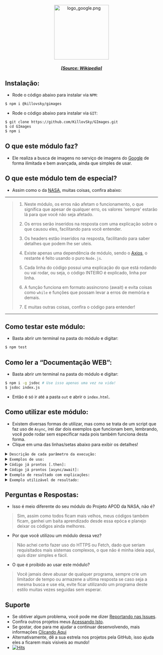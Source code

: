 <p align="center"><img src="https://upload.wikimedia.org/wikipedia/commons/c/c1/Google_%22G%22_logo.svg" width="180" height="180" alt="logo_google.png"/></p>  
<h5 align="center"><a href="https://google.com">[Source: Wikipedia]</a></h5>  
  
## Instalação:  
- Rode o código abaixo para instalar via `NPM`:  
  
```bash  
$ npm i @killovsky/gimages  
```  
  
- Rode o código abaixo para instalar via `GIT`:  
```bash  
$ git clone https://github.com/KillovSky/GImages.git  
$ cd GImages  
$ npm i  
```  
  
## O que este módulo faz?  
- Ele realiza a busca de imagens no serviço de imagens do [Google](https://images.google.com/) de forma ilimitada e bem avançada, ainda que simples de usar.  
  
## O que este módulo tem de especial?  
- Assim como o da [NASA](https://github.com/KillovSky/NASA), muitas coisas, confira abaixo:  
  
------  
> 1. Neste módulo, os erros não afetam o funcionamento, o que significa que apesar de qualquer erro, os valores 'sempre' estarão lá para que você não seja afetado.  
>  
> 2. Os erros serão inseridos na resposta com uma explicação sobre o que causou eles, facilitando para você entender.  
>  
> 3. Os headers estão inseridos na resposta, facilitando para saber detalhes que podem lhe ser uteis.  
>  
> 4. Existe apenas uma dependência de módulo, sendo o [Axios](https://www.npmjs.com/package/axios), o restante é feito usando o puro `Node.js`.  
>  
> 5. Cada linha do código possui uma explicação do que está rodando ou vai rodar, ou seja, o código INTEIRO é explicado, linha por linha.   
>  
> 6. A função funciona em formato assincrono (await) e evita coisas como `while` e funções que possam levar a erros de memória e demais.  
>  
> 7. E muitas outras coisas, confira o código para entender!  
------  
  
## Como testar este módulo:  
- Basta abrir um terminal na pasta do módulo e digitar:  
  
```bash  
$ npm test  
```  
  
## Como ler a “Documentação WEB”:  
- Basta abrir um terminal na pasta do módulo e digitar:  
  
```bash  
$ npm i -g jsdoc # Use isso apenas uma vez na vida!  
$ jsdoc index.js  
```  
  
- Então é só ir até a pasta `out` e abrir o `index.html`.  
  
## Como utilizar este módulo:  
- Existem diversas formas de utilizar, mas como se trata de um script que faz uso de `Async`, irei dar dois exemplos que funcionam bem, lembrando, você pode rodar sem especificar nada pois também funciona desta forma.   
- Clique em uma das linhas/setas abaixo para exibir os detalhes!  
  
<details>  
<summary><code>Descrição de cada parâmetro da execução:</code></summary>  
  
```javascript  
/* (USE AWAIT) Function especificada */  
get({  
    query: 'Anime',  
    safe: true,  
    useragent: 'Mozilla....',  
    searchURL: 'https://images....',  
    formats: ['jpg', 'png'],  
    filter: ['gstatic.com', 'reedit'],  
    regexp: /[0-9]+/gi,  
    rawQuery: '&tbs=ic:trans',  
    showerror: false,  
    only: ['pinterest', 'https://www.deviantart.com'],  
    exact: false,  
})  
  
/* ------------------------------------- *  
* 1° - query  
* Valores: String  
* O que é: O que você quiser achar  
* Padrão: 'IMAGE_TESTING_SFW1'  
* ---------------------------------------  
* 2° - safe  
* Valores: Boolean (true/false)  
* O que é: Google Safe Search, remove +18  
* Padrão: true   
* ---------------------------------------  
* 3° - useragent  
* Valores: String  
* O que é: A identificação do request  
* Padrão: 'Mozilla/5.0 (Windows NT 10.0; Win64; x64) AppleWebKit/537.36 (KHTML, like Gecko) Chrome/123.0.0.0 Safari/537.36'  
* ---------------------------------------  
* 4° - searchURL  
* Valores: String  
* O que é: A URL que efetuará a busca    
* Padrão: 'http://images.google.com/search?'   
* ---------------------------------------  
* 5° - formats  
* Valores: Array  
* O que é: A lista de EXTENSÕES de imagens permitidas  
* Padrão: [".jpg",".jpeg",".png",".gif",".bmp",".svg",".tiff",".ico"]  
* ---------------------------------------  
* 6° - filter  
* Valores: Array  
* O que é: URLs/Keywords que não deve procurar ou aparecer nos resultados  
* Padrão: ["gstatic.com"]   
* ---------------------------------------  
* 7° - regexp  
* Valores: RegExp  
* O que é: a RegExp responsável por filtrar resultados  
* Padrão: /\["(http.+?)",(\d+),(\d+)\]/gi  
* ---------------------------------------  
* 8° - rawQuery  
* Valores: String  
* O que é: Uma query adicional que não é codificada em URI, use para enviar parametros com '&' e outros do tipo    
* Padrão: ''   
* ---------------------------------------  
* 9° - showerror  
* Valores: Boolean  
* O que é: Se é permitido printar erros na tela ou se apenas colocará no Object final os detalhes  
* Padrão: false  
* ---------------------------------------  
* 10° - only  
* Valores: Array  
* O que é: Define a busca para puxar imagens apenas dessas URLs/Keywords  
* Padrão: []   
* ---------------------------------------  
* 11° - exact  
* Valores: Boolean  
* O que é: Define se a only deve filtrar e obter, de forma absoluta, os subdominios de imagem.  
* Padrão: false   
* ------------------------------------- */   
  
/* Function sem especificar [Modo Teste]  */
get()  
  
/* Retorna o JSON padrão */  
defaults()  
  
/* Retorna os códigos HTTP */  
http()  
  
/* Retorna a package JSON */  
packages()  
  
/* defaultSearch é a configuração da busca, você pode editar em tempo real sem precisar abrir no arquivo */  
```  
  
</details>   
  
<details>  
<summary><code>Exemplos de uso:</code></summary>  
  
```javascript  
/* Usando .then | Modo de uso padrão */  
const gimages = require('@killovsky/gimages');  
gimages.get('anime girls').then(data => {  
	/* Faça seu código baseado na object 'data' aqui */  
	/* Exemplo: console.log(data); */  
})  
  
/* Usando await [async] | Modo de uso padrão */  
const gimages = require('@killovsky/gimages');  
const data = await gimages.get({ query: 'anime', safe: false });  
/* Faça seu código aqui usando a const 'data' */  
/* Exemplo: console.log(data); */  
```  
  
</details>  
  
<details>  
<summary><code>Código já prontos [.then]:</code></summary>  
  
```javascript  
/* Código usando .then */  
const gimages = require('@killovsky/gimages');  
gimages.get({ query: 'Shinji Ikari', safe: true, showerror: true }).then(data => console.log(data));  
```  
  
</details>  
  
<details>  
<summary><code>Código já prontos [async/await]:</code></summary>  
  
```javascript  
/* Código usando await */   
const gimages = require('@killovsky/gimages');  
const data = await gimages.get({ query: 'Asuka Langley', safe: false, showerror: false });  
console.log(data);  
  
/* Se você não sabe criar uma função async ou ainda não tiver uma, use este código abaixo: */  
(async () => {  
	// Cole um código com await aqui dentro  
})();  
```  
  
</details>  
  
<details>  
<summary><code>Exemplo de resultado com explicações:</code></summary>  
  
```JSON  
{  
	"date": "String | Data [YYYY-MM-DD HH:MM:SS]",  
	"error": "true | false",  
	"message": "String / false | Mensagem adicional de erro",  
	"code": "Number | String | Código de erro HTTP",  
	"defaultSearch": {
		"...": "Já explicado nos exemplos."
	},
	"search": {
		"amount": "Number | Quantidade de imagens obtidas",
		"error": "Boolean | Define se deu erros",
		"message": "String | Uma mensagem para ajudar a entender melhor"
	},
	"explain": {  
		"code": "Number / String | Código escrito de HTTP",  
		"why": "String | Explicação do código HTTP"  
	},  
	"headers": {  
		"Accept": "String | Tipos de valores aceitos no request",
		"User-Agent": "String | A identificação do request",
		"Accept-Encoding": "String | Os tipos de encoding permitidos nesse request",  
		"Outros": "Any | Podem haver mais eventualmente"  
	},  
	"images": [  
		{  
			"url": "String | URL da imagem que foi encontrada",  
			"width": "Number | A largura da imagem"  
			"height": "Number | A altura da imagem"  
		}  
	]  
}  
```  
  
</details>  
  
<details>  
<summary><code>Exemplo utilizável de resultado:</code></summary>  
  
```JSON  
{  
    "date": "10/04/2024 15:30:00",  
	"error": false,  
	"message": false,  
	"code": 200,  
	"defaultSearch": {  
		"query": "IMAGE_TESTING_SFW1",  
		"rawQuery": "",  
		"safe": true,  
		"useragent": "Mozilla/5.0 (Windows NT 10.0; Win64; x64) AppleWebKit/537.36 (KHTML, like Gecko) Chrome/123.0.0.0 Safari/537.36",  
		"searchURL": "http://images.google.com/search?",  
		"formats": [  
		    ".jpg",  
		    ".jpeg",  
		    ".png",  
		    ".gif",  
		    ".bmp",  
		    ".svg",  
		    ".tiff",  
		    ".ico"  
		],  
		"filter": [  
		    "gstatic.com"  
		],  
		"only": [],  
		"exact": false,  
		"showerror": false  
	},  
	"search": {  
		"amount": 0,  
		"error": true,  
		"message": "Test mode only, no search has been set."  
	},  
	"explain": {  
		"code": "OK",  
		"why": "The request is OK, this response depends on the HTTP method used."  
	},  
	"headers": {  
		"Accept": "application/json, text/plain, */*",  
		"User-Agent": "Mozilla/5.0 (Windows NT 10.0; Win64; x64) AppleWebKit/537.36 (KHTML, like Gecko) Chrome/123.0.0.0 Safari/537.36",  
		"Accept-Encoding": "gzip, compress, deflate, br"  
	},  
	"images": [  
		{  
			"url": "https://cdn.productimages.abb.com/9PAA00000029405_720x540.png",  
			"width": 540,  
			"height": 495  
		}  
	]  
}  
```  
  
</details>   
  
## Perguntas e Respostas:  
  
- Isso é meio diferente do seu módulo do Projeto APOD da NASA, não é?  
> Sim, assim como todos ficam mais velhos, meus códigos também ficam, ganhei um baita aprendizado desde essa epóca e planejo deixar os códigos ainda melhores.  
>  
- Por que você utilizou um módulo dessa vez?  
> Não achei certo fazer uso do HTTPS ou Fetch, dado que seriam requisitados mais sistemas complexos, o que não é minha ideia aqui, quis dizer simples e fácil.  
>  
- O que é proibido ao usar este módulo?  
> Você jamais deve abusar de qualquer programa, sempre crie um limitador de tempo ou armazene a ultima resposta se caso seja a mesma busca e use ela, evite ficar utilizando um programa deste estilo muitas vezes seguidas sem esperar.  
  
## Suporte  
  
- Se obtiver algum problema, você pode me dizer [Reportando nas Issues](https://github.com/KillovSky/GImages/issues).  
- Confira outros projetos meus [Acessando Isto](https://github.com/KillovSky).  
- Se gostar, doe para me ajudar a continuar desenvolvendo, mais informações [Clicando Aqui](http://linktr.ee/KillovSky)  
- Alternativamente, dê a sua estrela nos projetos pela GitHub, isso ajuda eles a ficarem mais visiveis ao mundo!
- [![Hits](https://hits.seeyoufarm.com/api/count/incr/badge.svg?url=https%3A%2F%2Fgithub.com%2FKillovSky%2FGImages&count_bg=%2379C83D&title_bg=%23555555&icon=&icon_color=%23E7E7E7&title=Views&edge_flat=true)](https://hits.seeyoufarm.com)  
